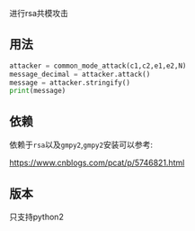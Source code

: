 进行rsa共模攻击

## 用法

```python
attacker = common_mode_attack(c1,c2,e1,e2,N)
message_decimal = attacker.attack()
message = attacker.stringify()
print(message) 
```

## 依赖

依赖于`rsa`以及`gmpy2`,`gmpy2`安装可以参考:

https://www.cnblogs.com/pcat/p/5746821.html

## 版本

只支持python2